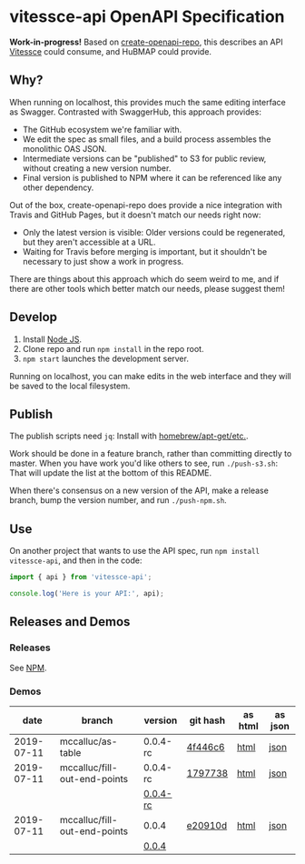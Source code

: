 # vitessce-api OpenAPI Specification

**Work-in-progress!** Based on [create-openapi-repo](https://github.com/Redocly/create-openapi-repo),
this describes an API [Vitessce](https://github.com/hms-dbmi/vitessce) could consume,
and HuBMAP could provide.

## Why?

When running on localhost, this provides much the same editing interface as Swagger.
Contrasted with SwaggerHub, this approach provides:
- The GitHub ecosystem we're familiar with.
- We edit the spec as small files, and a build process assembles the monolithic OAS JSON.
- Intermediate versions can be "published" to S3 for public review, without creating a new version number.
- Final version is published to NPM where it can be referenced like any other dependency.

Out of the box, create-openapi-repo does provide a nice integration with Travis and GitHub Pages,
but it doesn't match our needs right now:
- Only the latest version is visible: Older versions could be regenerated, but they aren't accessible at a URL.
- Waiting for Travis before merging is important, but it shouldn't be necessary to just show a work in progress.

There are things about this approach which do seem weird to me,
and if there are other tools which better match our needs, please suggest them!

## Develop

1. Install [Node JS](https://nodejs.org/).
2. Clone repo and run `npm install` in the repo root.
3. `npm start` launches the development server.

Running on localhost, you can make edits in the web interface and they will be saved to the local filesystem.

## Publish

The publish scripts need `jq`: Install with [homebrew/apt-get/etc.](https://stedolan.github.io/jq/download/).

Work should be done in a feature branch, rather than committing directly to master.
When you have work you'd like others to see, run `./push-s3.sh`:
That will update the list at the bottom of this README.

When there's consensus on a new version of the API, make a release branch, bump the version number,
and run `./push-npm.sh`.

## Use

On another project that wants to use the API spec, run `npm install vitessce-api`,
and then in the code:

```javascript
import { api } from 'vitessce-api';

console.log('Here is your API:', api);
```

## Releases and Demos

### Releases

See [NPM](https://www.npmjs.com/package/vitessce-api).

### Demos

| date | branch | version | git hash | as html | as json |
| ---- | ------ | ------- | -------- | ------- | ------- |
| 2019-07-11 | mccalluc/as-table | 0.0.4-rc | [4f446c6](https://github.com/hms-dbmi/vitessce-api/tree/4f446c6) | [html](https://redocly.github.io/redoc/?url=https://s3.amazonaws.com/vitessce-data/vitessce-api/2019-07-11/4f446c6/openapi.json) | [json](https://s3.amazonaws.com/vitessce-data/vitessce-api/2019-07-11/4f446c6/openapi.json) |
| 2019-07-11 | mccalluc/fill-out-end-points | 0.0.4-rc | [1797738](https://github.com/hms-dbmi/vitessce-api/tree/1797738) | [html](https://redocly.github.io/redoc/?url=https://s3.amazonaws.com/vitessce-data/vitessce-api/2019-07-11/1797738/openapi.json) | [json](https://s3.amazonaws.com/vitessce-data/vitessce-api/2019-07-11/1797738/openapi.json) |
|  |  | [0.0.4-rc](https://www.npmjs.com/package/vitessce-api/v/0.0.4-rc) |  |  |  |
| 2019-07-11 | mccalluc/fill-out-end-points | 0.0.4 | [e20910d](https://github.com/hms-dbmi/vitessce-api/tree/e20910d) | [html](https://redocly.github.io/redoc/?url=https://s3.amazonaws.com/vitessce-data/vitessce-api/2019-07-11/e20910d/openapi.json) | [json](https://s3.amazonaws.com/vitessce-data/vitessce-api/2019-07-11/e20910d/openapi.json) |
|  |  | [0.0.4](https://www.npmjs.com/package/vitessce-api/v/0.0.4) |  |  |  |
